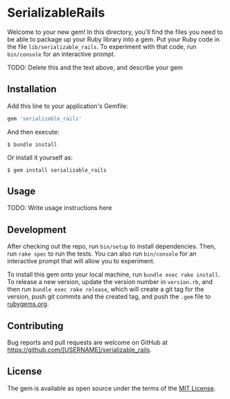 # SerializableRails

Welcome to your new gem! In this directory, you'll find the files you need to be able to package up your Ruby library into a gem. Put your Ruby code in the file `lib/serializable_rails`. To experiment with that code, run `bin/console` for an interactive prompt.

TODO: Delete this and the text above, and describe your gem

## Installation

Add this line to your application's Gemfile:

```ruby
gem 'serializable_rails'
```

And then execute:

    $ bundle install

Or install it yourself as:

    $ gem install serializable_rails

## Usage

TODO: Write usage instructions here

## Development

After checking out the repo, run `bin/setup` to install dependencies. Then, run `rake spec` to run the tests. You can also run `bin/console` for an interactive prompt that will allow you to experiment.

To install this gem onto your local machine, run `bundle exec rake install`. To release a new version, update the version number in `version.rb`, and then run `bundle exec rake release`, which will create a git tag for the version, push git commits and the created tag, and push the `.gem` file to [rubygems.org](https://rubygems.org).

## Contributing

Bug reports and pull requests are welcome on GitHub at https://github.com/[USERNAME]/serializable_rails.

## License

The gem is available as open source under the terms of the [MIT License](https://opensource.org/licenses/MIT).
